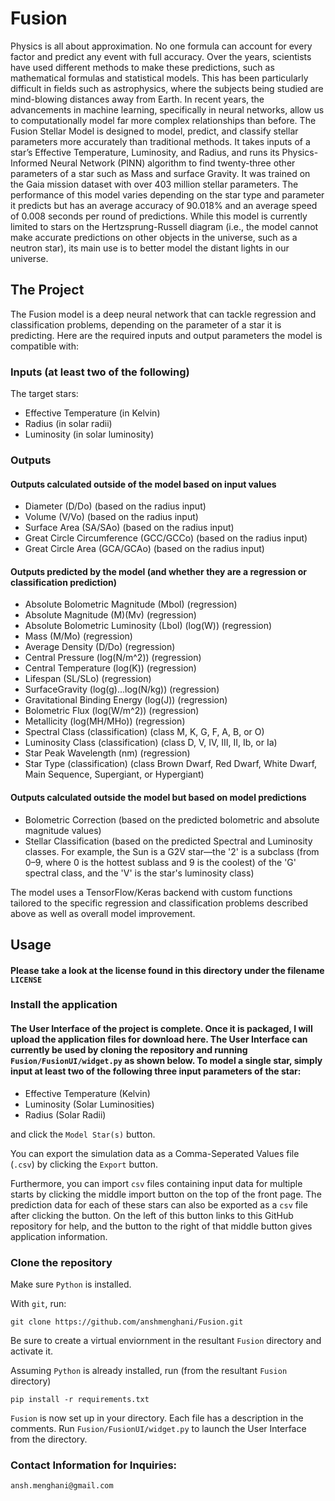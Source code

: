 # Fusion
Physics is all about approximation. No one formula can account for every factor and predict 
any event with full accuracy. Over the years, scientists have used different methods to make 
these predictions, such as mathematical formulas and statistical models. This has been 
particularly difficult in fields such as astrophysics, where the subjects being studied are 
mind-blowing distances away from Earth. In recent years, the advancements in machine learning, 
specifically in neural networks, allow us to computationally model far more complex relationships 
than before. The Fusion Stellar Model is designed to model, predict, and classify stellar 
parameters more accurately than traditional methods. It takes inputs of a star’s Effective 
Temperature, Luminosity, and Radius, and runs its Physics-Informed Neural Network (PINN) algorithm 
to find twenty-three other parameters of a star such as Mass and surface Gravity. It was trained on 
the Gaia mission dataset with over 403 million stellar parameters. The performance of this model 
varies depending on the star type and parameter it predicts but has an average accuracy of 90.018% 
and an average speed of 0.008 seconds per round of predictions. While this model is currently 
limited to stars on the Hertzsprung-Russell diagram (i.e., the model cannot make accurate predictions 
on other objects in the universe, such as a neutron star), its main use is to better model the distant 
lights in our universe. 
 
## The Project
The Fusion model is a deep neural network that can tackle regression and classification problems, depending on the parameter of a star it is predicting. Here are the required inputs and output parameters the model is compatible with: 
### Inputs (at least two of the following)
The target stars: 
- Effective Temperature (in Kelvin)
- Radius (in solar radii)
- Luminosity (in solar luminosity)
### Outputs
#### Outputs calculated outside of the model based on input values 
- Diameter (D/Do) (based on the radius input)
- Volume (V/Vo) (based on the radius input)
- Surface Area (SA/SAo) (based on the radius input)
- Great Circle Circumference (GCC/GCCo) (based on the radius input)
- Great Circle Area (GCA/GCAo) (based on the radius input)
#### Outputs predicted by the model (and whether they are a regression or classification prediction) 
- Absolute Bolometric Magnitude (Mbol) (regression)
- Absolute Magnitude (M)(Mv) (regression)
- Absolute Bolometric Luminosity (Lbol) (log(W)) (regression)
- Mass (M/Mo) (regression)
- Average Density (D/Do) (regression)
- Central Pressure (log(N/m^2)) (regression)
- Central Temperature (log(K)) (regression)
- Lifespan (SL/SLo) (regression)
- SurfaceGravity (log(g)...log(N/kg)) (regression)
- Gravitational Binding Energy (log(J)) (regression)
- Bolometric Flux (log(W/m^2)) (regression)
- Metallicity (log(MH/MHo)) (regression)
- Spectral Class (classification) (class M, K, G, F, A, B, or O) 
- Luminosity Class (classification) (class D, V, IV, III, II, Ib, or Ia)
- Star Peak Wavelength (nm) (regression)
- Star Type (classification) (class Brown Dwarf, Red Dwarf, White Dwarf, Main Sequence, Supergiant, or Hypergiant)
#### Outputs calculated outside the model but based on model predictions 
- Bolometric Correction (based on the predicted bolometric and absolute magnitude values) 
- Stellar Classification (based on the predicted Spectral and Luminosity classes. For example, the Sun is a G2V star—the '2' is a subclass (from 0–9, where 0 is the hottest sublass and 9 is the coolest) of the 'G' spectral class, and the 'V' is the star's luminosity class)

The model uses a TensorFlow/Keras backend with custom functions tailored to the specific regression and classification problems described above as well as overall model improvement. 

## Usage
#### Please take a look at the license found in this directory under the filename `LICENSE` 
### Install the application
#### The User Interface of the project is complete. Once it is packaged, I will upload the application files for download here. The User Interface can currently be used by cloning the repository and running `Fusion/FusionUI/widget.py` as shown below. To model a single star, simply input at least two of the following three input parameters of the star:
- Effective Temperature (Kelvin)
- Luminosity (Solar Luminosities)
- Radius (Solar Radii)
  
and click the `Model Star(s)` button.

You can export the simulation data as a Comma-Seperated Values file (`.csv`) by clicking the `Export` button.

Furthermore, you can import `csv` files containing input data for multiple starts by clicking the middle import button on the top of the front page. The prediction data for each of these stars can also be exported as a `csv` file after clicking the button. On the left of this button links to this GitHub repository for help, and the button to the right of that middle button gives application information. 

### Clone the repository
Make sure `Python` is installed.

With `git`, run:

```git clone https://github.com/anshmenghani/Fusion.git```

Be sure to create a virtual enviornment in the resultant `Fusion` directory and activate it.

Assuming `Python` is already installed, run (from the resultant `Fusion` directory)

```pip install -r requirements.txt```

`Fusion` is now set up in your directory. Each file has a description in the comments. Run `Fusion/FusionUI/widget.py` to launch the User Interface from the directory.
### Contact Information for Inquiries: 
```ansh.menghani@gmail.com```
